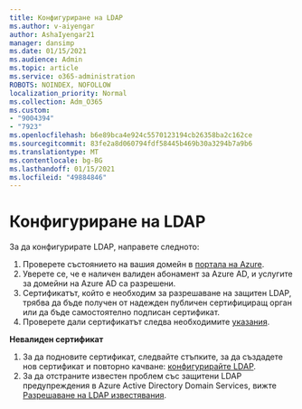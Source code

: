 ```yaml
---
title: Конфигуриране на LDAP
ms.author: v-aiyengar
author: AshaIyengar21
manager: dansimp
ms.date: 01/15/2021
ms.audience: Admin
ms.topic: article
ms.service: o365-administration
ROBOTS: NOINDEX, NOFOLLOW
localization_priority: Normal
ms.collection: Adm_O365
ms.custom:
- "9004394"
- "7923"
ms.openlocfilehash: b6e89bca4e924c5570123194cb26358ba2c162ce
ms.sourcegitcommit: 83fe2a8d060794fdf58445b469b30a3294b7a9b6
ms.translationtype: MT
ms.contentlocale: bg-BG
ms.lasthandoff: 01/15/2021
ms.locfileid: "49884846"
---
```

# <a name="configure-ldap"></a>Конфигуриране на LDAP

За да конфигурирате LDAP, направете следното:

1. Проверете състоянието на вашия домейн в [портала на Azure](https://aka.ms/aadds-health).
1. Уверете се, че е наличен валиден абонамент за Azure AD, и услугите за домейни на Azure AD са разрешени.
1. Сертификатът, който е необходим за разрешаване на защитен LDAP, трябва да бъде получен от надежден публичен сертифициращ орган или да бъде самостоятелно подписан сертификат.
1. Проверете дали сертификатът следва необходимите [указания](https://docs.microsoft.com/azure/active-directory-domain-services/active-directory-ds-admin-guide-configure-secure-ldap#requirements-for-the-secure-ldap-certificate).

**Невалиден сертификат**
1. За да подновите сертификат, следвайте стъпките, за да създадете нов сертификат и повторно качване: [конфигурирайте LDAP](https://docs.microsoft.com/azure/active-directory-domain-services/tutorial-configure-ldaps?WT.mc_id=Portal-Microsoft_Azure_Support).
1. За да отстраните известен проблем със защитени LDAP предупреждения в Azure Active Directory Domain Services, вижте [Разрешаване на LDAP известявания](https://docs.microsoft.com/azure/active-directory-domain-services/alert-ldaps?WT.mc_id=Portal-Microsoft_Azure_Support).
